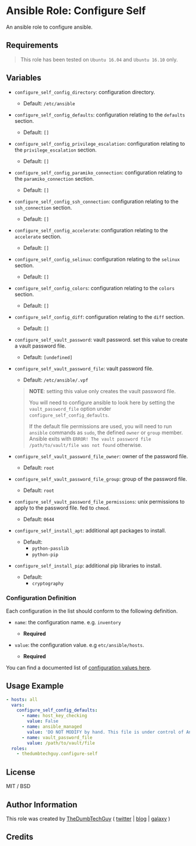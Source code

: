 # Ansible Role: Configure Self

An ansible role to configure ansible.

## Requirements

> This role has been tested on `Ubuntu 16.04` and `Ubuntu 16.10` only.

## Variables

- `configure_self_config_directory`: configuration directory.
  - Default: `/etc/ansible`

- `configure_self_config_defaults`: configuration relating to the `defaults` section.
  - Default: `[]`
- `configure_self_config_privilege_escalation`: configuration relating to the `privilege_escalation` section.
  - Default: `[]`
- `configure_self_config_paramiko_connection`: configuration relating to the `paramiko_connection` section.
  - Default: `[]`
- `configure_self_config_ssh_connection`: configuration relating to the `ssh_connection` section.
  - Default: `[]`
- `configure_self_config_accelerate`: configuration relating to the `accelerate` section.
  - Default: `[]`
- `configure_self_config_selinux`: configuration relating to the `selinux` section.
  - Default: `[]`
- `configure_self_config_colors`: configuration relating to the `colors` section.
  - Default: `[]`
- `configure_self_config_diff`: configuration relating to the `diff` section.
  - Default: `[]`


- `configure_self_vault_password`: vault password. set this value to create a vault password file.
  - Default: `[undefined]`
- `configure_self_vault_password_file`: vault password file.
  - Default: `/etc/ansible/.vpf`
  > **NOTE**: setting this value only creates the vault password file.
  >
  > You will need to configure ansible to look here by setting the `vault_password_file` option under `configure_self_config_defaults`.
  >
  > If the default file permissions are used, you will need to run `ansible` commands as `sudo`, the defined `owner` or `group` member. Ansible exits with `ERROR! The vault password file /path/to/vault/file was not found` otherwise.

- `configure_self_vault_password_file_owner`: owner of the password file.
  - Default: `root`
- `configure_self_vault_password_file_group`: group of the password file.
  - Default: `root`
- `configure_self_vault_password_file_permissions`: unix permissions to apply to the password file. fed to `chmod`.
  - Default: `0644`

- `configure_self_install_apt`: additional apt packages to install.
  - Default:
    - `python-passlib`
    - `python-pip`
- `configure_self_install_pip`: additional pip libraries to install.
  - Default:
    - `cryptography`

### Configuration Definition

Each configuration in the list should conform to the following definition.

- `name`: the configuration name. e.g. `inventory`
  - **Required**

- `value`: the configuration value. e.g `etc/ansible/hosts`.
  - **Required**

You can find a documented list of [configuration values here](files/ansible.cfg).

## Usage Example

```yaml
- hosts: all
  vars:
    configure_self_config_defaults:
      - name: host_key_checking
        value: False
      - name: ansible_managed
        value: 'DO NOT MODIFY by hand. This file is under control of Ansible on {host}.'
      - name: vault_password_file
        value: /path/to/vault/file
  roles:
    - thedumbtechguy.configure-self
```


## License

MIT / BSD

## Author Information

This role was created by [TheDumbTechGuy](https://github.com/thedumbtechguy) ( [twitter](https://twitter.com/frostymarvelous) | [blog](https://thedumbtechguy.blogspot.com) | [galaxy](https://galaxy.ansible.com/thedumbtechguy/) )

## Credits